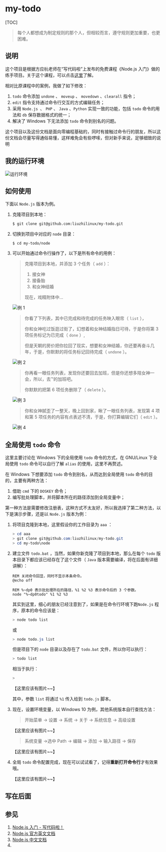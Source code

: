 # my-todo
[TOC]



> 每个人都想成为制定规则的那个人，但相较而言，遵守规则更加重要，也更困难。



## 说明

这个项目是根据方应杭老师在“写代码啦”上发布的免费课程《Node.js 入门》做的练手项目。关于这个课程，可以点击[这里](https://xiedaimala.com/courses/75e749fb-909e-4e10-9212-b6e725a6d35f#/common "Node.js 入门 - 写代码啦！")了解。

相对比原课程中的案例，我做了如下修改：

1. `todo` 命令添加 `undone` 、 `moveup` 、 `movedown` 、`clearall` 指令；
2. `edit` 指令支持通过命令行交互的方式编辑任务；
3. 采用 `Node.js `、 `PHP` 、 `Java` 、`Python` 实现一致的功能，包括 `todo` 命令的用法和 `db` 保存数据格式的统一；
4. 解决了 Windows 下无法添加 `todo` 命令到别名的问题。

这个项目以及这份文档是面向零编程基础的，同时有接触过命令行的朋友，所以这份文档会尽量写得通俗易懂，这样难免会有些啰嗦，但对新手来说，足够细致的说明



## 我的运行环境

![运行环境](_img/env.png)



## 如何使用

下面以 `Node.js` 版本为例。

1. 克隆项目到本地：

   ```bash
   $ git clone git@github.com:liuzhilinux/my-todo.git
   ```

2. 切换到项目中对应的 `node` 目录：

   ```shell
   $ cd my-todo/node
   ```

3. 可以开始通过命令行操作了，以下是所有命令的用例：

   > 克隆项目到本地，并添加 3 个任务（ `add` ）：
   >
   > 1. 接女神
   > 2. 接备胎
   > 3. 和女神结婚
   >
   > 现在，戏精附体中...

   ![例 1](_img/example_1.png)

   >你看了下列表，其中已完成和待完成的任务映入眼帘（ `list` ），
   >
   >你和女神吃过饭逛过街了，幻想着和女神结婚指日可待，于是你将第 3 项任务标记为已完成（ `done` ）,
   >
   >但是天朝的房价把你拉回了现实，想要和女神结婚，你还要再奋斗几年，于是，你默默的将任务标记回待完成（ `undone` ）。

   ![例 2](_img/example_2.png)

   >你再看一眼任务列表，发现你还要回去加班，但是你还想多陪女神一会，所以，去™的加班吧。
   >
   >你默默的把第 6 项任务删除了（ `delete` ）。

   ![例 3](_img/example_3.png)

   >你和女神腻歪了一整天，晚上回到家，瞅了一眼任务列表，发现第 4 项和第 5 项任务的内容有点表述不清，于是，你打算编辑它们（ `edit` ）。

   ![例 4](_img/example_4.png)



## 全局使用 `todo` 命令

这里主要讨论在 Windows 下的全局使用 `todo` 命令的方式，在 GNU/Linux 下全局使用 `todo` 命令可以自行了解 `alias` 的使用，这里不再赘述。

在 Windows 下想要添加 `todo` 命令到别名，从而达到全局使用 `todo` 命令的目的，主要有两种方法：

1. 借助 `cmd` 下的 `DOSKEY` 命令；
2. 编写批处理脚本，并将脚本所在的路径添加到全局变量中；

第一种方法是需要修改注册表，这种方式不太友好，所以我选择了第二种方法，以下是演示步骤，还是以 `Node.js` 版本为例：

1. 将项目克隆到本地，这里假设你的工作目录为 `aaa` ：

   ```powershell
   > cd aaa
   > git clone git@github.com:liuzhilinux/my-todo.git
   > cd my-todo\node
   ```

2. 建立文件 `todo.bat` ，当然，如果你新克隆了项目到本地，那么在每个 `todo` 版本目录下都应该已经存在了这个文件（ `Java` 版本需要编译，将在后面有详细讲解）：

   ```
   REM 关闭命令回显，同时不显示本条命令。
   @echo off
   
   REM %~dp0 表示批处理所在的路径，%1 %2 %3 表示命令后的 3 个参数。
   node "%~dp0todo" %1 %2 %3
   ```

   其实到这里，细心的朋友已经注意到了，如果是在命令行环境下跑`Node.js` 程序，原本的命令应该是：

   ```powershell
   > node todo list
   ```

   或

   ```powershell
   > node todo.js list
   ```

   但是项目下的 `node` 目录以及存在了 `todo.bat` 文件，所以你可以执行：

   ```powershell
   > todo list
   ```

   相当于执行：

   ```powershell
   > 
   ```

   【这里应该有图片~~】

   其中，参数 `list` 将通过 `%1` 传入给到 `todo.js` 脚本。

3. 现在，设置环境变量，以 Windows 10 为例，其他系统版本自行查找方法：

   > 开始菜单 -> 设置 -> 系统 -> 关于 -> 系统信息 -> 高级设置

   【这里应该有图片~~】

   > 系统变量 ->选中 Path -> 编辑 -> 添加 -> 输入路径 -> 保存

   【这里应该有图片~~】

4. 全局 `todo` 命令配置完成，现在可以试试看了，记得**重新打开命令行**才有效果哦。

   【这里应该有图片~~】



## 写在后面





## 参见

1. [Node.js 入门 - 写代码啦！](https://xiedaimala.com/courses/75e749fb-909e-4e10-9212-b6e725a6d35f#/common "Node.js 入门 - 写代码啦！")
2. [Node.js 官方英文文档](https://nodejs.org/api/)
3. [Node.js 中文文档](http://nodejs.cn/api/ "API 文档 | Node.js 中文网")
4. 

